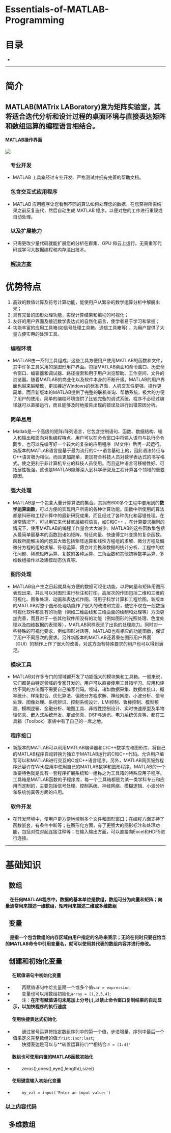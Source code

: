 # Essentials-of-MATLAB-Programming
# 目录
   -
****
# 简介
## MATLAB(MATrix LABoratory)意为矩阵实验室，其将适合迭代分析和设计过程的桌面环境与直接表达矩阵和数组运算的编程语言相结合。
#### MATLAB操作界面
![](https://timgsa.baidu.com/timg?image&quality=80&size=b9999_10000&sec=1566203661752&di=c4e80a42d7d60aa48f78a0812237cf00&imgtype=0&src=http%3A%2F%2Fimg2018.cnblogs.com%2Fblog%2F1729297%2F201907%2F1729297-20190719101319135-1203155136.png)
### &emsp;专业开发
   - MATLAB 工具箱经过专业开发、严格测试并拥有完善的帮助文档。
### &emsp;包含交互式应用程序
   - MATLAB 应用程序让您看到不同的算法如何处理您的数据。在您获得所需结果之前反复迭代，然后自动生成 MATLAB 程序，以便对您的工作进行重现或自动处理。
### &emsp;以及扩展能力
   - 只需更改少量代码就能扩展您的分析在群集、GPU 和云上运行。无需重写代码或学习大数据编程和内存溢出技术。
### &emsp;[解决方案](https://ww2.mathworks.cn/solutions.html?s_tid=gn_sol)
# 优势特点   
1) 高效的数值计算及符号计算功能，能使用户从繁杂的数学运算分析中解脱出来；
2) 具有完备的图形处理功能，实现计算结果和编程的可视化；
3) 友好的用户界面及接近数学表达式的自然化语言，使学者易于学习和掌握；
4) 功能丰富的应用工具箱(如信号处理工具箱、通信工具箱等) ，为用户提供了大量方便实用的处理工具。
### &emsp;编程环境
   - MATLAB由一系列工具组成。这些工具方便用户使用MATLAB的函数和文件，其中许多工具采用的是图形用户界面。包括MATLAB桌面和命令窗口、历史命令窗口、编辑器和调试器、路径搜索和用于用户浏览帮助、工作空间、文件的浏览器。随着MATLAB的商业化以及软件本身的不断升级，MATLAB的用户界面也越来越精致，更加接近Windows的标准界面，人机交互性更强，操作更简单。而且新版本的MATLAB提供了完整的联机查询、帮助系统，极大的方便了用户的使用。简单的编程环境提供了比较完备的调试系统，程序不必经过编译就可以直接运行，而且能够及时地报告出现的错误及进行出错原因分析。
### &emsp;简单易用
   - Matlab是一个高级的矩阵/阵列语言，它包含控制语句、函数、数据结构、输入和输出和面向对象编程特点。用户可以在命令窗口中将输入语句与执行命令同步，也可以先编写好一个较大的复杂的应用程序（M文件）后再一起运行。新版本的MATLAB语言是基于最为流行的C++语言基础上的，因此语法特征与C++语言极为相似，而且更加简单，更加符合科技人员对数学表达式的书写格式。使之更利于非计算机专业的科技人员使用。而且这种语言可移植性好、可拓展性极强，这也是MATLAB能够深入到科学研究及工程计算各个领域的重要原因。
### &emsp;强大处理
   - MATLAB是一个包含大量计算算法的集合。其拥有600多个工程中要用到的**数学运算函数**，可以方便的实现用户所需的各种计算功能。函数中所使用的算法都是科研和工程计算中的最新研究成果，而且经过了各种优化和容错处理。在通常情况下，可以用它来代替底层编程语言，如C和C++ 。在计算要求相同的情况下，使用MATLAB的编程工作量会大大减少。MATLAB的这些函数集包括从最简单最基本的函数到诸如矩阵，特征向量、快速傅立叶变换的复杂函数。函数所能解决的问题其大致包括矩阵运算和线性方程组的求解、微分方程及偏微分方程的组的求解、符号运算、傅立叶变换和数据的统计分析、工程中的优化问题、稀疏矩阵运算、复数的各种运算、三角函数和其他初等数学运算、多维数组操作以及建模动态仿真等。
### &emsp;图形处理
   - MATLAB自产生之日起就具有方便的数据可视化功能，以将向量和矩阵用图形表现出来，并且可以对图形进行标注和打印。高层次的作图包括二维和三维的可视化、图象处理、动画和表达式作图。可用于科学计算和工程绘图。新版本的MATLAB对整个图形处理功能作了很大的改进和完善，使它不仅在一般数据可视化软件都具有的功能（例如二维曲线和三维曲面的绘制和处理等）方面更加完善，而且对于一些其他软件所没有的功能（例如图形的光照处理、色度处理以及四维数据的表现等），MATLAB同样表现了出色的处理能力。同时对一些特殊的可视化要求，例如图形对话等，MATLAB也有相应的功能函数，保证了用户不同层次的要求。另外新版本的MATLAB还着重在图形用户界面（GUI）的制作上作了很大的改善，对这方面有特殊要求的用户也可以得到满足。
### &emsp;模块工具
   - MATLAB对许多专门的领域都开发了功能强大的模块集和工具箱。一般来说，它们都是由特定领域的专家开发的，用户可以直接使用工具箱学习、应用和评估不同的方法而不需要自己编写代码。领域，诸如数据采集、数据库接口、概率统计、样条拟合、优化算法、偏微分方程求解、神经网络、小波分析、信号处理、图像处理、系统辨识、控制系统设计、LMI控制、鲁棒控制、模型预测、模糊逻辑、金融分析、地图工具、非线性控制设计、实时快速原型及半物理仿真、嵌入式系统开发、定点仿真、DSP与通讯、电力系统仿真等，都在工具箱（Toolbox）家族中有了自己的一席之地。
### &emsp;程序接口
   - 新版本的MATLAB可以利用MATLAB编译器和C/C++数学库和图形库，将自己的MATLAB程序自动转换为独立于MATLAB运行的C和C++代码。允许用户编写可以和MATLAB进行交互的C或C++语言程序。另外，MATLAB网页服务程序还容许在Web应用中使用自己的MATLAB数学和图形程序。MATLAB的一个重要特色就是具有一套程序扩展系统和一组称之为工具箱的特殊应用子程序。工具箱是MATLAB函数的子程序库，每一个工具箱都是为某一类学科专业和应用而定制的，主要包括信号处理、控制系统、神经网络、模糊逻辑、小波分析和系统仿真等方面的应用。
### &emsp;软件开发
   - 在开发环境中，使用户更方便地控制多个文件和图形窗口；在编程方面支持了函数嵌套，有条件中断等；在图形化方面，有了更强大的图形标注和处理功能，包括对性对起连接注释等；在输入输出方面，可以直接向Excel和HDF5进行连接。
****
# 基础知识
## &ensp;数组
#### &emsp;在任何MATLAB程序中，数据的基本单位是数组，数组可分为**向量**和**矩阵**；向量通常用来描述一维数组，矩阵用来描述二维或多维数组
## &ensp;变量
#### &emsp;是指一个包含数组的内存区域由用户指定的名称来表示；无论在何时只要在恰当的MATLAB命令中引用变量名，就可以使用其代表的数组内容并进行修改。
## &ensp;创建和初始化变量
#### &emsp;&ensp;在赋值语句中初始化变量
   - &emsp;&emsp;再赋值语句中给变量赋一个或多个值`var = expression`;
   - &emsp;&emsp;变量也可以用数组初始化`array = [1,2,3,4]`;
   - &emsp;&emsp;注：**在所有赋值语句末尾加上分号(;),以禁止命令窗口复制结果的自动显示，以加快程序的执行速度**
#### &emsp;&ensp;使用快捷表达式初始化
   - &emsp;&emsp;通过冒号运算符指定数组序列中的第一个值，步进增量，序列中最后一个值来定义完整数组的值:`frist:incr:last`;
   - &emsp;&emsp;快捷表达是可以与**转置运算符(')**相结合:`f = [1:4]'`
#### &ensp;&emsp;数组也可使用内置的MATLAB函数初始化
   - &emsp;&emsp;zeros(),ones(),eye(),length(),size()
#### &ensp;&emsp;使用键盘输入初始化变量
   - &emsp;&emsp;`my_val = input('Enter an input value:')`
### [以上内容代码](f1.m)
## &ensp;多维数组
